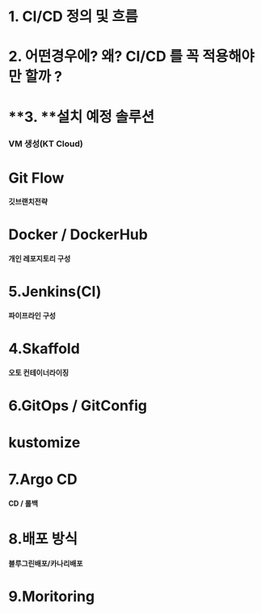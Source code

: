 # **1. CI/CD 정의 및 흐름**

# **2. 어떤경우에? 왜? CI/CD 를 꼭 적용해야만 할까 ?** 

# **3. **설치 예정 솔루션

### VM 생성(KT Cloud)

# Git Flow

#### 깃브랜치전략

# **Docker** / DockerHub

#### 개인 레포지토리 구성

# 5.Jenkins(CI)

#### 파이프라인 구성

# 4.Skaffold

#### 오토 컨테이너라이징

# 6.GitOps / GitConfig

#### 

# kustomize

# 7.Argo CD

#### CD / 롤백

# 8.배포 방식

#### 블루그린배포/카나리배포

# 9.Moritoring

